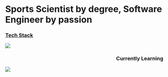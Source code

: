 # Sports Scientist by degree, Software Engineer by passion

<p align="left">
  <span align="left">
    <u><h3>Tech Stack</h3></u>
    <img src="https://skillicons.dev/icons?i=react,tailwind,css,ts,graphql,nodejs,aws,py&perline=4" />
  </span>
  <span align="right">
    <h3>Currently Learning</h3>
    <img src="https://skillicons.dev/icons?i=threejs,go,swift&perline=4" />
  </span>
</p>

